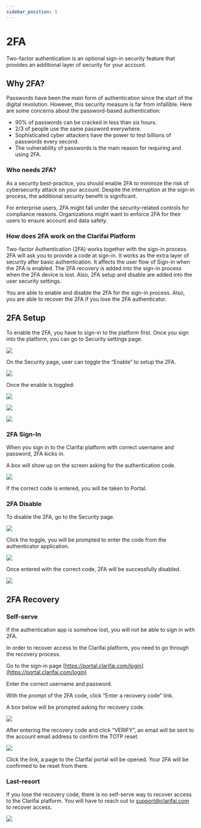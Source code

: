 ```yaml
---
sidebar_position: 5
---
```


# 2FA

Two-factor authentication is an optional sign-in security feature that provides an additional layer of security for your account.

## Why 2FA?

Passwords have been the main form of authentication since the start of the digital revolution. However, this security measure is far from infallible. Here are some concerns about the password-based authentication:

* 90% of passwords can be cracked in less than six hours.
* 2/3 of people use the same password everywhere.
* Sophisticated cyber attackers have the power to test billions of passwords every second.
* The vulnerability of passwords is the main reason for requiring and using 2FA.

### Who needs 2FA?

As a security best-practice, you should enable 2FA to minimize the risk of cybersecurity attack on your account. Despite the interruption at the sign-in process, the additional security benefit is significant.

For enterprise users, 2FA might fall under the security-related controls for compliance reasons. Organizations might want to enforce 2FA for their users to ensure account and data safety.

### How does 2FA work on the Clarifai Platform

Two-factor Authentication \(2FA\) works together with the sign-in process. 2FA will ask you to provide a code at sign-in. It works as the extra layer of security after basic authentication. It affects the user flow of Sign-in when the 2FA is enabled. The 2FA recovery is added into the sign-in process when the 2FA device is lost. Also, 2FA setup and disable are added into the user security settings.

You are able to enable and disable the 2FA for the sign-in process. Also, you are able to recover the 2FA if you lose the 2FA authenticator.

## 2FA Setup

To enable the 2FA, you have to sign-in to the platform first. Once you sign into the platform, you can go to Security settings page.

![](/img/signed-in-as.png)

On the Security page, user can toggle the “Enable” to setup the 2FA.

![](/img/enable.png)

Once the enable is toggled:

![](/img/scan.png)

![](/img/recovery-code.png)

![](/img/2fa-success.png)

### 2FA Sign-In

When you sign in to the Clarifai platform with correct username and password, 2FA kicks in.

A box will show up on the screen asking for the authentication code.

![](/img/verify-2fa.png)

If the correct code is entered, you will be taken to Portal.

### 2FA Disable

To disable the 2FA, go to the Security page.

![](/img/2fa-success.png)

Click the toggle, you will be prompted to enter the code from the authenticator application.

![](/img/enter-code.png)

Once entered with the correct code, 2FA will be successfully disabled.

![](/img/2fa-disabled.png)

## 2FA Recovery

### Self-serve

If the authentication app is somehow lost, you will not be able to sign in with 2FA.

In order to recover access to the Clarifai platform, you need to go through the recovery process.

Go to the sign-in page [https://portal.clarifai.com/login](https://portal.clarifai.com/login)

Enter the correct username and password.

With the prompt of the 2FA code, click “Enter a recovery code” link.

A box below will be prompted asking for recovery code.

![](/img/verify-2fa.png)

After entering the recovery code and click “VERIFY”, an email will be sent to the account email address to confirm the TOTP reset.

![](/img/verify-email.png)

Click the link, a page to the Clarifai portal will be opened. Your 2FA will be confirmed to be reset from there.

### Last-resort

If you lose the recovery code, there is no self-serve way to recover access to the Clarifai platform. You will have to reach out to support@clarifai.com to recover access.

![](/img/two-factor-reset.png)

